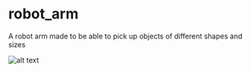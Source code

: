 # robot_arm
A robot arm made to be able to pick up objects of different shapes and sizes

![alt text](gifntext-gif.gif "Logo Title Text 1")

